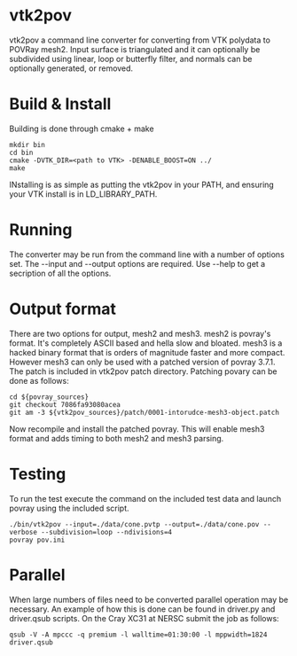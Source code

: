 vtk2pov
=======
vtk2pov a command line converter for converting from VTK
polydata to POVRay mesh2. Input surface is triangulated and
it can optionally be subdivided using linear, loop or butterfly
filter, and normals can be optionally generated, or removed.

Build & Install
===============
Building is done through cmake + make

    mkdir bin
    cd bin
    cmake -DVTK_DIR=<path to VTK> -DENABLE_BOOST=ON ../
    make

INstalling is as simple as putting the vtk2pov in your PATH,
and ensuring your VTK install is in LD_LIBRARY_PATH.

Running
=======
The converter may be run from the command line with a number of
options set. The --input and --output options are required. Use
--help to get a secription of all the options.


Output format
=============
There are two options for output, mesh2 and mesh3. mesh2 is povray's
format. It's completely ASCII based and hella slow and bloated. mesh3
is a hacked binary format that is orders of magnitude faster and more
compact. However mesh3 can only be used with a patched version of povray
3.7.1. The patch is included in vtk2pov patch directory.  Patching povary
can be done as follows:

    cd ${povray_sources}
    git checkout 7086fa93080acea
    git am -3 ${vtk2pov_sources}/patch/0001-intorudce-mesh3-object.patch

Now recompile and install the patched povray. This will enable mesh3
format and adds timing to both mesh2 and mesh3 parsing.

Testing
=======
To run the test execute the command on the included test data
and launch povray using the included script.

    ./bin/vtk2pov --input=./data/cone.pvtp --output=./data/cone.pov --verbose --subdivision=loop --ndivisions=4
    povray pov.ini

Parallel
========
When large numbers of files need to be converted parallel
operation may be necessary. An example of how this is done
can be found in driver.py and driver.qsub scripts. On the
Cray XC31 at NERSC submit the job as follows:

    qsub -V -A mpccc -q premium -l walltime=01:30:00 -l mppwidth=1824 driver.qsub
